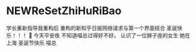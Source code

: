 # NEWReSetZhiHuRiBao
学长重新指导我重构后 重构的新知乎日报网络请求与第一个界面结合
圣诞快乐！！！
🎄
今天平安夜 不知道喵总过得好不好。
认识了一位狮子座的女生 她在上海
圣诞节快乐 喵总
